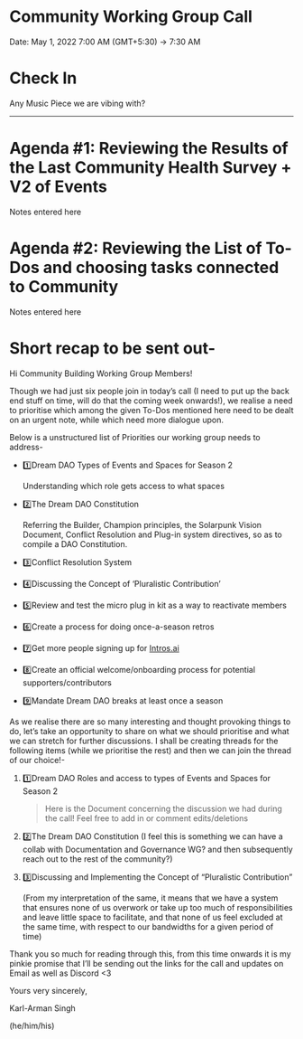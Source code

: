 # Community Working Group Call

Date: May 1, 2022 7:00 AM (GMT+5:30) → 7:30 AM

# Check In

Any Music Piece we are vibing with?

_________________

# Agenda #1: Reviewing the Results of the Last Community Health Survey + V2 of Events

Notes entered here

# Agenda #2: Reviewing the List of To-Dos and choosing tasks connected to Community

Notes entered here

# Short recap to be sent out-

Hi Community Building Working Group Members!

Though we had just six people join in today’s call (I need to put up the back end stuff on time, will do that the coming week onwards!), we realise a need to prioritise which among the given To-Dos mentioned here need to be dealt on an urgent note, while which need more dialogue upon.

Below is a unstructured list of Priorities our working group needs to address-

- 1️⃣Dream DAO Types of Events and Spaces for Season 2
    
    Understanding which role gets access to what spaces
    
- 2️⃣The Dream DAO Constitution
    
    Referring the Builder, Champion principles, the Solarpunk Vision Document, Conflict Resolution and Plug-in system directives, so as to compile a DAO Constitution.
    
- 3️⃣Conflict Resolution System
- 4️⃣Discussing the Concept of ‘Pluralistic Contribution’
- 5️⃣Review and test the micro plug in kit as a way to reactivate members
- 6️⃣Create a process for doing once-a-season retros
- 7️⃣Get more people signing up for [Intros.ai](http://intros.ai/)
- 8️⃣Create an official welcome/onboarding process for potential supporters/contributors
- 9️⃣Mandate Dream DAO breaks at least once a season

As we realise there are so many interesting and thought provoking things to do, let’s take an opportunity to share on what we should prioritise and what we can stretch for further discussions. I shall be creating threads for the following items (while we prioritise the rest) and then we can join the thread of our choice!-

1. 1️⃣Dream DAO Roles and access to types of Events and Spaces for Season 2
    
    > Here is the Document concerning the discussion we had during the call! Feel free to add in or comment edits/deletions
    
2. 2️⃣The Dream DAO Constitution (I feel this is something we can have a collab with Documentation and Governance WG? and then subsequently reach out to the rest of the community?)
3. 3️⃣Discussing and Implementing the Concept of “Pluralistic Contribution”
    
    (From my interpretation of the same, it means that we have a system that ensures none of us overwork or take up too much of responsibilities and leave little space to facilitate, and that none of us feel excluded at the same time, with respect to our bandwidths for a given period of time)
    

Thank you so much for reading through this, from this time onwards it is my pinkie promise that I’ll be sending out the links for the call and updates on Email as well as Discord <3

Yours very sincerely,

Karl-Arman Singh

(he/him/his)